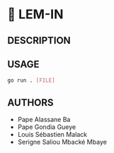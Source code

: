#   🐜 LEM-IN
## DESCRIPTION



## USAGE
```sh
go run . [FILE]
```

##  AUTHORS
+   Pape Alassane Ba
+   Pape Gondia Gueye
+   Louis Sébastien Malack
+   Serigne Saliou Mbacké Mbaye
